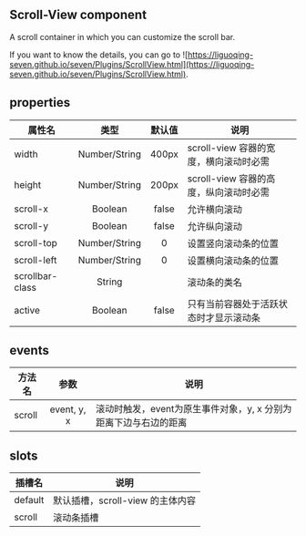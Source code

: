 ## Scroll-View component
A scroll container in which you can customize the scroll bar.

If you want to know the details, you can go to ![https://liguoqing-seven.github.io/seven/Plugins/ScrollView.html](https://liguoqing-seven.github.io/seven/Plugins/ScrollView.html).

## properties
| 属性名 | 类型 | 默认值 | 说明 |
| --- | :---: | :---: | --- |
| width | Number/String | 400px | scroll-view 容器的宽度，横向滚动时必需 |
| height | Number/String | 200px | scroll-view 容器的高度，纵向滚动时必需 |
| scroll-x | Boolean | false | 允许横向滚动 |
| scroll-y | Boolean | false | 允许纵向滚动 |
| scroll-top | Number/String | 0 | 设置竖向滚动条的位置 |
| scroll-left | Number/String | 0 | 设置横向滚动条的位置 |
| scrollbar-class | String |  | 滚动条的类名 |
| active | Boolean | false | 只有当前容器处于活跃状态时才显示滚动条 |


## events
| 方法名 | 参数 | 说明 |
| --- | :---: | --- |
| scroll |event, y, x| 滚动时触发，event为原生事件对象，y, x 分别为距离下边与右边的距离 |


## slots
| 插槽名 | 说明 |
| --- | --- |
| default | 默认插槽，scroll-view 的主体内容 |
| scroll | 滚动条插槽 |


